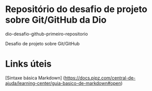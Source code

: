 # Repositório do desafio de projeto sobre Git/GitHub da Dio 

dio-desafio-github-primeiro-repositorio

Desafio de projeto sobre Git/GitHub

# Links úteis
[Sintaxe básica Markdown] (https://docs.pipz.com/central-de-ajuda/learning-center/guia-basico-de-markdown#open)

